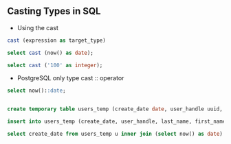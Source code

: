 ## Casting Types in SQL

- Using the cast

```sql
cast (expression as target_type)

```

```sql
select cast (now() as date);

select cast ('100' as integer);

```

- PostgreSQL only type cast :: operator

```sql
select now()::date;
```

```sql

create temporary table users_temp (create_date date, user_handle uuid, first_name text, last_name text, email text);

insert into users_temp (create_date, user_handle, last_name, first_name) values (now(), uuid_generate_v4(), 'jones', 'michelle');

select create_date from users_temp u inner join (select now() as date) n on u.create_date = n.date;

```
